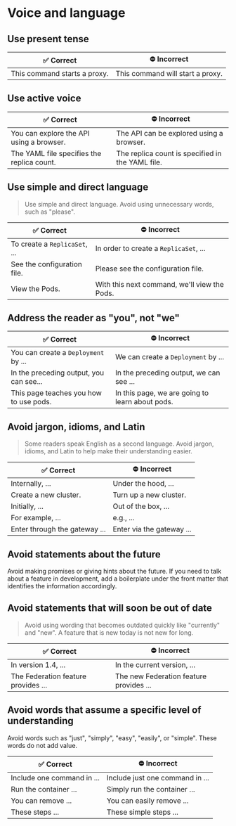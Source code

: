 # Voice and language

## Use present tense

|:white_check_mark: Correct                           |:no_entry: Incorrect
|-----------------------------|------
|This command starts a proxy. | This command will start a proxy.

## Use active voice

|:white_check_mark: Correct                                         |:no_entry: Incorrect
|-------------------------------------------|------
|You can explore the API using a browser.   | The API can be explored using a browser.
|The YAML file specifies the replica count. | The replica count is specified in the YAML file.

## Use simple and direct language
> Use simple and direct language. Avoid using unnecessary words, such as
"please".

|:white_check_mark: Correct                          |:no_entry: Incorrect
|----------------------------|----
|To create a `ReplicaSet`, ... | In order to create a `ReplicaSet`, ...
|See the configuration file. | Please see the configuration file.
|View the Pods.              | With this next command, we'll view the Pods.

## Address the reader as "you", not "we"

|:white_check_mark: Correct                                     |:no_entry: Incorrect
|---------------------------------------|------
|You can create a `Deployment` by ...     | We can create a `Deployment` by ...
|In the preceding output, you can see...| In the preceding output, we can see ...
|This page teaches you how to use pods.    | In this page, we are going to learn about pods.

## Avoid jargon, idioms, and Latin

> Some readers speak English as a second language. Avoid jargon, idioms, and Latin to help
make their understanding easier.

|:white_check_mark: Correct                    |:no_entry: Incorrect
|----------------------|------
|Internally, ...       | Under the hood, ...
|Create a new cluster. | Turn up a new cluster.
|Initially, ...        | Out of the box, ...
|For example, ...      | e.g., ...
|Enter through the gateway ...      | Enter via the gateway ...

## Avoid statements about the future

Avoid making promises or giving hints about the future. If you need to talk
about a feature in development, add a boilerplate under the front matter that
identifies the information accordingly.

## Avoid statements that will soon be out of date
> Avoid using wording that becomes outdated quickly like "currently" and
"new". A feature that is new today is not new for long.

|:white_check_mark: Correct                                  |:no_entry: Incorrect
|------------------------------------|------
|In version 1.4, ...                 | In the current version, ...
|The Federation feature provides ... | The new Federation feature provides ...

## Avoid words that assume a specific level of understanding

Avoid words such as "just", "simply", "easy", "easily", or "simple". These words do not add value.

|:white_check_mark: Correct                    |:no_entry: Incorrect
|----------------------|------
|Include one command in ...      | Include just one command in ...
|Run the container ... | Simply run the container ...
|You can remove ...       | You can easily remove ...
|These steps ...      | These simple steps ...

